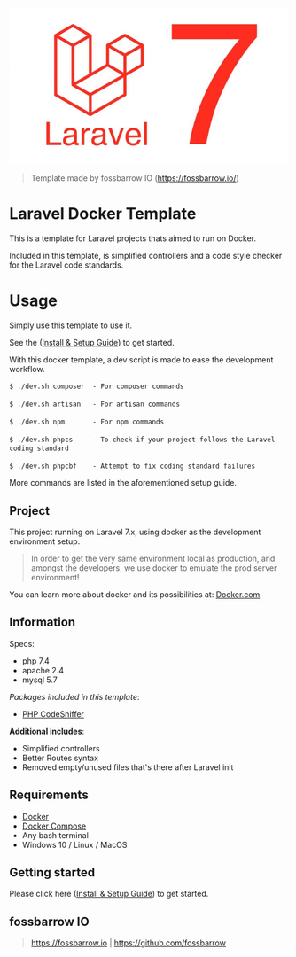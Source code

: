 ![Laravel logo](help/logo.jpg "Laravel 7")
> Template made by fossbarrow IO (https://fossbarrow.io/)

# Laravel Docker Template
This is a template for Laravel projects thats aimed to run on Docker.

Included in this template, is simplified controllers and a code style checker
for the Laravel code standards.

# Usage
Simply use this template to use it.

See the ([Install & Setup Guide](help/README.md)) to get started.

With this docker template, a dev script is made to ease the development workflow.

```
$ ./dev.sh composer  - For composer commands

$ ./dev.sh artisan   - For artisan commands

$ ./dev.sh npm       - For npm commands

$ ./dev.sh phpcs     - To check if your project follows the Laravel coding standard

$ ./dev.sh phpcbf    - Attempt to fix coding standard failures

```

More commands are listed in the aforementioned setup guide.


## Project
This project running on Laravel 7.x, using docker as the development
environment setup.

> In order to get the very same environment local as production, and amongst the developers, we use docker to emulate the prod server environment!

You can learn more about docker and its possibilities at: [Docker.com](https://store.docker.com/search?type=edition&offering=community)


## Information
Specs:

- php 7.4
- apache 2.4
- mysql 5.7

*Packages included in this template*:

* [PHP CodeSniffer](https://github.com/squizlabs/PHP_CodeSniffer)

**Additional includes**:

* Simplified controllers 
* Better Routes syntax
* Removed empty/unused files that's there after Laravel init

## Requirements

- [Docker](https://store.docker.com/search?type=edition&offering=community)
- [Docker Compose](https://docs.docker.com/compose/install/)
- Any bash terminal
- Windows 10 / Linux / MacOS

## Getting started

Please click here ([Install & Setup Guide](help/README.md)) to get started.


## fossbarrow IO
> https://fossbarrow.io | https://github.com/fossbarrow

